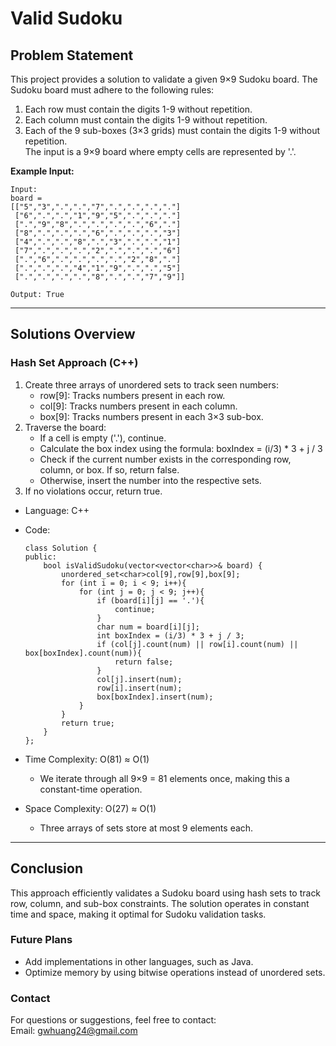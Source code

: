 # **Valid Sudoku**

## **Problem Statement**
This project provides a solution to validate a given 9×9 Sudoku board. The Sudoku board must adhere to the following rules:
1. Each row must contain the digits 1-9 without repetition.
2. Each column must contain the digits 1-9 without repetition.
3. Each of the 9 sub-boxes (3×3 grids) must contain the digits 1-9 without repetition.  
The input is a 9×9 board where empty cells are represented by '.'.  

**Example Input:**
  ```
  Input:
  board = 
  [["5","3",".",".","7",".",".",".","."]
   ["6",".",".","1","9","5",".",".","."]
   [".","9","8",".",".",".",".","6","."]
   ["8",".",".",".","6",".",".",".","3"]
   ["4",".",".","8",".","3",".",".","1"]
   ["7",".",".",".","2",".",".",".","6"]
   [".","6",".",".",".",".","2","8","."]
   [".",".",".","4","1","9",".",".","5"]
   [".",".",".",".","8",".",".","7","9"]]
  
  Output: True

  ```
---

## **Solutions Overview**

### **Hash Set Approach (C++)**
1. Create three arrays of unordered sets to track seen numbers:
   - row[9]: Tracks numbers present in each row.
   - col[9]: Tracks numbers present in each column.
   - box[9]: Tracks numbers present in each 3×3 sub-box.
2. Traverse the board:
   - If a cell is empty ('.'), continue.
   - Calculate the box index using the formula: boxIndex = (i/3) * 3 + j / 3
   - Check if the current number exists in the corresponding row, column, or box. If so, return false.
   - Otherwise, insert the number into the respective sets.
3. If no violations occur, return true.
 
- Language: C++
- Code:
  ```
  class Solution {
  public:
      bool isValidSudoku(vector<vector<char>>& board) {
          unordered_set<char>col[9],row[9],box[9];
          for (int i = 0; i < 9; i++){
              for (int j = 0; j < 9; j++){
                  if (board[i][j] == '.'){
                      continue;
                  }
                  char num = board[i][j];
                  int boxIndex = (i/3) * 3 + j / 3;
                  if (col[j].count(num) || row[i].count(num) || box[boxIndex].count(num)){
                      return false;
                  }
                  col[j].insert(num);
                  row[i].insert(num);
                  box[boxIndex].insert(num);
              }
          }
          return true;
      }
  };
  ```
  
- Time Complexity: O(81) ≈ O(1)  
  - We iterate through all 9×9 = 81 elements once, making this a constant-time operation.
- Space Complexity: O(27) ≈ O(1)  
  - Three arrays of sets store at most 9 elements each.
---

## **Conclusion**
This approach efficiently validates a Sudoku board using hash sets to track row, column, and sub-box constraints. The solution operates in constant time and space, making it optimal for Sudoku validation tasks.  

### **Future Plans**
- Add implementations in other languages, such as Java.
- Optimize memory by using bitwise operations instead of unordered sets.
  
### **Contact**
For questions or suggestions, feel free to contact:  
Email: gwhuang24@gmail.com

